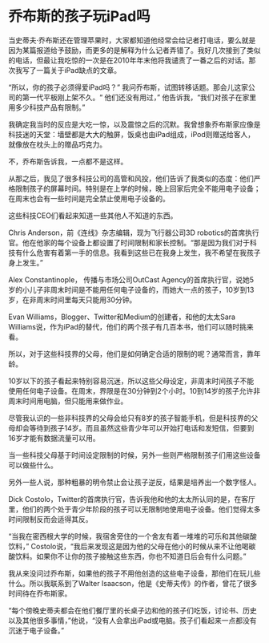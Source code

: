 # 乔布斯的孩子玩iPad吗

当史蒂夫·乔布斯还在管理苹果时，大家都知道他经常会给记者打电话，要么就是因为某篇报道给予鼓励，而更多的是解释为什么记者弄错了。我好几次接到了类似的电话，但最让我吃惊的一次是在2010年年末他将我谴责了一番之后的对话。那次我写了一篇关于iPad缺点的文章。 

“所以，你的孩子必须得爱iPad吗？” 我问乔布斯，试图转移话题。那会儿这家公司的第一代平板刚上架不久。“ 他们还没有用过，” 他告诉我，“我们对孩子在家里用多少科技产品有限制。” 

我确定我当时的反应是大吃一惊，以及震惊之后的沉默。我曾想象乔布斯家应像是科技迷的天堂：墙壁都是大大的触屏，饭桌也由iPad组成，iPod则赠送给客人，就像放在枕头上的赠品巧克力。 

不，乔布斯告诉我，一点都不是这样。 

从那之后，我见了很多科技公司的高管和风投，他们告诉了我类似的态度：他们严格限制孩子的屏幕时间。特别是在上学的时候，晚上回家后完全不能用电子设备；在周末也会有一些时间是完全禁止使用电子设备的。 

这些科技CEO们看起来知道一些其他人不知道的东西。 

Chris Anderson，前《连线》杂志编辑，现为飞行器公司3D robotics的首席执行官。他在他家的每个设备上都设置了时间限制和家长控制。“那是因为我们对于科技有什么危害有着第一手的信息。我看到这些已在我身上发生，我不希望在我孩子身上发生。” 

Alex Constantinople， 传播与市场公司OutCast Agency的首席执行官，说她5岁的小儿子非周末时间是不能用任何电子设备的，而她大一点的孩子，10岁到13岁，在非周末时间里每天只能用30分钟。 

Evan Williams，Blogger、Twitter和Medium的创建者，和他的太太Sara Williams说，作为iPad的替代，他们的两个孩子有几百本书，他们可以随时挑来看。 

所以，对于这些科技界的父母，他们是如何确定合适的限制的呢？通常而言，靠年龄。 

10岁以下的孩子看起来特别容易沉迷，所以这些父母设定，非周末时间孩子不能使用任何电子设备。在周末，界限是在30分钟到2个小时。10到14岁的孩子允许非周末时间用电脑，但只能用来做作业。 

尽管我认识的一些非科技界的父母会给只有8岁的孩子智能手机，但是科技界的父母却会等待到孩子14岁。而且虽然这些青少年可以开始打电话和发短信，但要到16岁才能有数据流量可以用。 

当一些科技父母基于时间设定限制的时候，另外一些则严格限制孩子们用这些设备可以做些什么。 

另外一些人说，那种粗暴的明令禁止会让孩子逆反，结果是培养出一个数字怪人。 

Dick Costolo，Twitter的首席执行官，告诉我他和他的太太所认同的是，在客厅里，他们的两个处于青少年阶段的孩子可以无限制地使用电子设备。他们觉得太多时间限制反而会适得其反。 

“当我在密西根大学的时候，我宿舍旁住的一个舍友有着一堆堆的可乐和其他碳酸饮料，” Costolo说，“我后来发现这是因为他的父母在他小的时候从来不让他喝碳酸饮料。如果你不让你的孩子接触这些东西，你也不知道日后会有什么问题。” 

我从来没问过乔布斯，如果他的孩子不用他创造的这些电子设备，那他们在玩儿些什么。所以我联系到了Walter Isaacson，他是《史蒂夫传》的作者，曾花了很多时间待在乔布斯家。 

“每个傍晚史蒂夫都会在他们餐厅里的长桌子边和他的孩子们吃饭，讨论书、历史以及其他很多事情，”他说，“没有人会拿出iPad或电脑。孩子们看起来一点都没有沉迷于电子设备。”